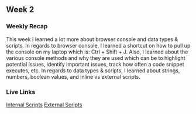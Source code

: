 ## Week 2

### Weekly Recap

This week I learned a lot more about browser console and data types & scripts. In regards to browser console, I learned a shortcut on how to pull up the console on my laptop which is: Ctrl + Shift + J. Also, I learned about the various console methods and why they are used which can be to highlight potential issues, identify important issues, track how often a code snippet executes, etc. In regards to data types & scripts, I learned about strings, numbers, boolean values, and inline vs external scripts. 

### Live Links

[Internal Scripts](https://chandlerh7.github.io/VSCode/week-2/index.html)
[External Scripts](https://chandlerh7.github.io/VSCode/week-2/pumpkinpatch.html)
